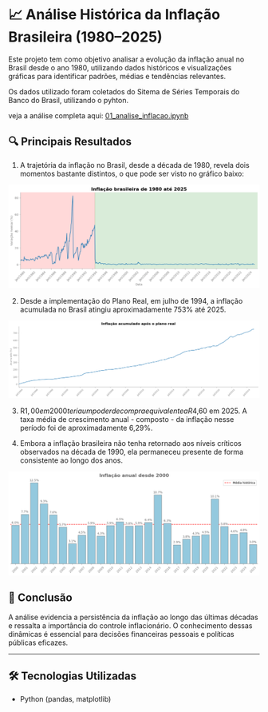 # 📈 Análise Histórica da Inflação Brasileira (1980–2025)

Este projeto tem como objetivo analisar a evolução da inflação anual no Brasil desde o ano 1980, utilizando dados históricos e visualizações gráficas para identificar padrões, médias e tendências relevantes.

Os dados utilizado foram coletados do Sitema de Séries Temporais do Banco do Brasil, utilizando o pyhton.

veja a análise completa aqui: [01_analise_inflacao.ipynb](https://nbviewer.org/github/MarcianoFerreira/analises-macroeconomicas/01_analise_inflacao.ipynb)

## 🔍 Principais Resultados
1. A trajetória da inflação no Brasil, desde a década de 1980, revela dois momentos bastante distintos, o que pode ser visto no gráfico baixo:

![Inflação mensal entre 1980 a 1990](imagens/Grafico_02.png)

2. Desde a implementação do Plano Real, em julho de 1994, a inflação acumulada no Brasil atingiu aproximadamente 753% até 2025.

![Inflação mensal acumualada desde 1994](imagens/Grafico_04.png)

3. R$1,00 em 2000 teria um poder de compra equivalente a R$4,60 em 2025.  A taxa média de crescimento anual - composto - da inflação nesse período foi de aproximadamente 6,29%.

4. Embora a inflação brasileira não tenha retornado aos níveis críticos observados na década de 1990, ela permaneceu presente de forma consistente ao longo dos anos.

![Inflação anual](imagens/Grafico_06.png)

## 📌 Conclusão

A análise evidencia a persistência da inflação ao longo das últimas décadas e ressalta a importância do controle inflacionário. O conhecimento dessas dinâmicas é essencial para decisões financeiras pessoais e políticas públicas eficazes.

---

## 🛠️ Tecnologias Utilizadas

- Python (pandas, matplotlib)